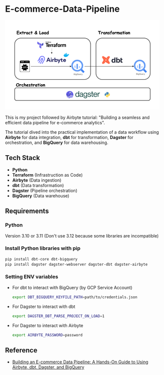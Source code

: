 # E-commerce-Data-Pipeline

![flow chart](image/flow_chart.png)

This is my project followed by Airbyte tutorial: "Building a seamless and efficient data pipeline for e-commerce analytics". 

The tutorial dived into the practical implementation of a data workflow using **Airbyte** for data integration, **dbt** for transformation, **Dagster** for orchestration, and **BigQuery** for data warehousing.

## Tech Stack
- **Python**
- **Terraform** (Infrastruction as Code)
- **Airbyte** (Data ingestion)
- **dbt** (Data transformation)
- **Dagster** (Pipeline orchestration)
- **BigQuery** (Data warehouse)


## Requirements
### Python 
Version 3.10 or 3.11 (Don't use 3.12 because some libraries are incompatible)

### Install Python libraries with pip
```bash
pip install dbt-core dbt-bigquery
pip install dagster dagster-webserver dagster-dbt dagster-airbyte
```

### Setting ENV variables
- For dbt to interact with BigQuery (by GCP Service Account)
  ```bash
  export DBT_BIGQUERY_KEYFILE_PATH=path/to/credentials.json
  ```
- For Dagster to interact with dbt
  ```bash
  export DAGSTER_DBT_PARSE_PROJECT_ON_LOAD=1
  ```
- For Dagster to interact with Airbyte
  ```bash
  export AIRBYTE_PASSWORD=password
  ``` 

## Reference
- [Building an E-commerce Data Pipeline: A Hands-On Guide to Using Airbyte, dbt, Dagster, and BigQuery](https://airbyte.com/tutorials/building-an-e-commerce-data-pipeline-a-hands-on-guide-to-using-airbyte-dbt-dagster-and-bigquery#4-setting-up-the-dbt-project)
